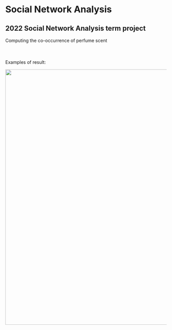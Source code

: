 # Social Network Analysis

## 2022 Social Network Analysis term project

Computing the co-occurrence of perfume scent
<br><br/>
<br><br/>
Examples of result:

<p align="center"><img src="https://github.com/zzioni/SNA/assets/106359887/0f9c858d-3f51-4355-b8be-e36fd44d6949"  width="800" style="margin:auto; display:block;"></p>
